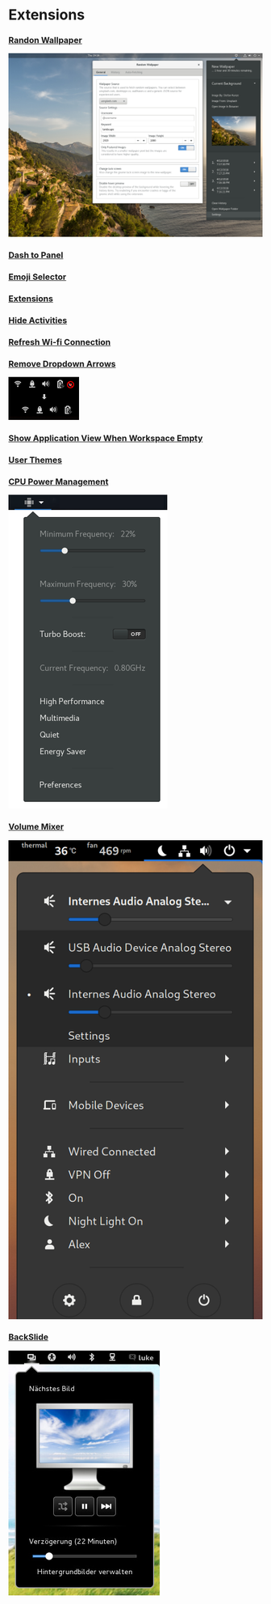 # Extensions

### [Randon Wallpaper](https://extensions.gnome.org/extension/1040/random-wallpaper/)

![](../../.gitbook/assets/image%20%285%29.png)

### [Dash to Panel](https://extensions.gnome.org/extension/1160/dash-to-panel/)

### [Emoji Selector](https://extensions.gnome.org/extension/1162/emoji-selector/)

### [Extensions](https://extensions.gnome.org/extension/1036/extensions/)

### [Hide Activities](https://extensions.gnome.org/extension/744/hide-activities-button/)

### [Refresh Wi-fi Connection](https://extensions.gnome.org/extension/905/refresh-wifi-connections/)

### [Remove Dropdown Arrows](https://extensions.gnome.org/extension/800/remove-dropdown-arrows/)

![](../../.gitbook/assets/image%20%281%29.png)

### [Show Application View When Workspace Empty](https://extensions.gnome.org/extension/2036/show-application-view-when-workspace-empty/)

### [User Themes](https://extensions.gnome.org/extension/19/user-themes/)

### [CPU Power Management](https://extensions.gnome.org/extension/945/cpu-power-manager/)

![](../../.gitbook/assets/image%20%286%29.png)

### [Volume Mixer](https://extensions.gnome.org/extension/858/volume-mixer/)

![](../../.gitbook/assets/image%20%287%29.png)

### [BackSlide](https://extensions.gnome.org/extension/543/backslide/)

![](../../.gitbook/assets/image%20%288%29.png)


